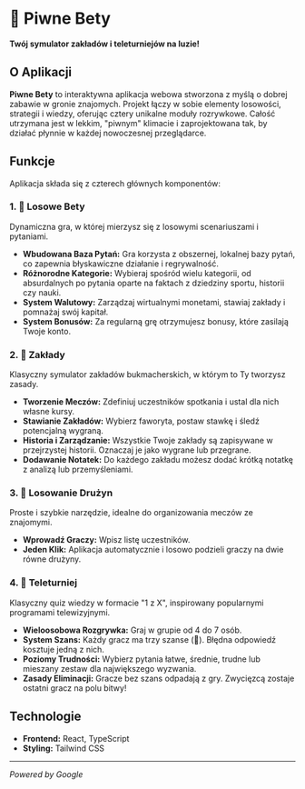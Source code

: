 # 🍺 Piwne Bety

**Twój symulator zakładów i teleturniejów na luzie!**

## O Aplikacji

**Piwne Bety** to interaktywna aplikacja webowa stworzona z myślą o dobrej zabawie w gronie znajomych. Projekt łączy w sobie elementy losowości, strategii i wiedzy, oferując cztery unikalne moduły rozrywkowe. Całość utrzymana jest w lekkim, "piwnym" klimacie i zaprojektowana tak, by działać płynnie w każdej nowoczesnej przeglądarce.

## Funkcje

Aplikacja składa się z czterech głównych komponentów:

### 1. 🎲 Losowe Bety

Dynamiczna gra, w której mierzysz się z losowymi scenariuszami i pytaniami.

- **Wbudowana Baza Pytań:** Gra korzysta z obszernej, lokalnej bazy pytań, co zapewnia błyskawiczne działanie i regrywalność.
- **Różnorodne Kategorie:** Wybieraj spośród wielu kategorii, od absurdalnych po pytania oparte na faktach z dziedziny sportu, historii czy nauki.
- **System Walutowy:** Zarządzaj wirtualnymi monetami, stawiaj zakłady i pomnażaj swój kapitał.
- **System Bonusów:** Za regularną grę otrzymujesz bonusy, które zasilają Twoje konto.

### 2. 📝 Zakłady

Klasyczny symulator zakładów bukmacherskich, w którym to Ty tworzysz zasady.

- **Tworzenie Meczów:** Zdefiniuj uczestników spotkania i ustal dla nich własne kursy.
- **Stawianie Zakładów:** Wybierz faworyta, postaw stawkę i śledź potencjalną wygraną.
- **Historia i Zarządzanie:** Wszystkie Twoje zakłady są zapisywane w przejrzystej historii. Oznaczaj je jako wygrane lub przegrane.
- **Dodawanie Notatek:** Do każdego zakładu możesz dodać krótką notatkę z analizą lub przemyśleniami.

### 3. 👕 Losowanie Drużyn

Proste i szybkie narzędzie, idealne do organizowania meczów ze znajomymi.

- **Wprowadź Graczy:** Wpisz listę uczestników.
- **Jeden Klik:** Aplikacja automatycznie i losowo podzieli graczy na dwie równe drużyny.

### 4. 🧠 Teleturniej

Klasyczny quiz wiedzy w formacie "1 z X", inspirowany popularnymi programami telewizyjnymi.

- **Wieloosobowa Rozgrywka:** Graj w grupie od 4 do 7 osób.
- **System Szans:** Każdy gracz ma trzy szanse (🍺). Błędna odpowiedź kosztuje jedną z nich.
- **Poziomy Trudności:** Wybierz pytania łatwe, średnie, trudne lub mieszany zestaw dla największego wyzwania.
- **Zasady Eliminacji:** Gracze bez szans odpadają z gry. Zwycięzcą zostaje ostatni gracz na polu bitwy!

## Technologie

- **Frontend:** React, TypeScript
- **Styling:** Tailwind CSS

---

*Powered by Google*